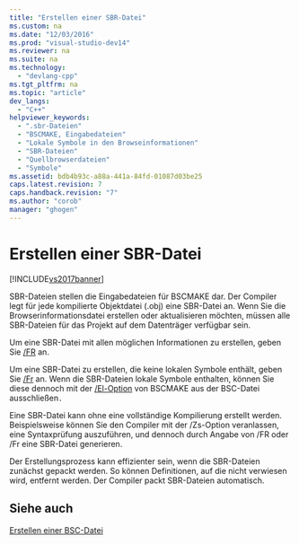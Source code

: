 ```yaml
---
title: "Erstellen einer SBR-Datei"
ms.custom: na
ms.date: "12/03/2016"
ms.prod: "visual-studio-dev14"
ms.reviewer: na
ms.suite: na
ms.technology: 
  - "devlang-cpp"
ms.tgt_pltfrm: na
ms.topic: "article"
dev_langs: 
  - "C++"
helpviewer_keywords: 
  - ".sbr-Dateien"
  - "BSCMAKE, Eingabedateien"
  - "Lokale Symbole in den Browseinformationen"
  - "SBR-Dateien"
  - "Quellbrowserdateien"
  - "Symbole"
ms.assetid: bdb4b93c-a88a-441a-84fd-01087d03be25
caps.latest.revision: 7
caps.handback.revision: "7"
ms.author: "corob"
manager: "ghogen"
---
```

# Erstellen einer SBR-Datei
[!INCLUDE[vs2017banner](../../assembler/inline/includes/vs2017banner.md)]

SBR\-Dateien stellen die Eingabedateien für BSCMAKE dar.  Der Compiler legt für jede kompilierte Objektdatei \(.obj\) eine SBR\-Datei an.  Wenn Sie die Browserinformationsdatei erstellen oder aktualisieren möchten, müssen alle SBR\-Dateien für das Projekt auf dem Datenträger verfügbar sein.  
  
 Um eine SBR\-Datei mit allen möglichen Informationen zu erstellen, geben Sie [\/FR](../../build/reference/fr-fr-create-dot-sbr-file.md) an.  
  
 Um eine SBR\-Datei zu erstellen, die keine lokalen Symbole enthält, geben Sie [\/Fr](../../build/reference/fr-fr-create-dot-sbr-file.md) an.  Wenn die SBR\-Dateien lokale Symbole enthalten, können Sie diese dennoch mit der [\/El\-Option](../../build/reference/bscmake-options.md) von BSCMAKE aus der BSC\-Datei ausschließen`.`  
  
 Eine SBR\-Datei kann ohne eine vollständige Kompilierung erstellt werden.  Beispielsweise können Sie den Compiler mit der \/Zs\-Option veranlassen, eine Syntaxprüfung auszuführen, und dennoch durch Angabe von \/FR oder \/Fr eine SBR\-Datei generieren.  
  
 Der Erstellungsprozess kann effizienter sein, wenn die SBR\-Dateien zunächst gepackt werden. So können Definitionen, auf die nicht verwiesen wird, entfernt werden.  Der Compiler packt SBR\-Dateien automatisch.  
  
## Siehe auch  
 [Erstellen einer BSC\-Datei](../../build/reference/building-a-dot-bsc-file.md)